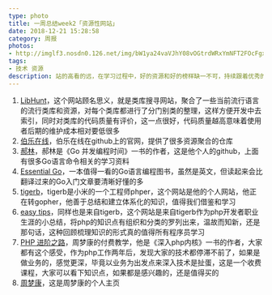 ```yaml
---
type: photo
title: 一周总结week2「资源性网站」
date: 2018-12-21 15:28:58
category: 周报
photos:
- http://imglf3.nosdn0.126.net/img/bW1ya24vaVJhY08vOGtrdWRxYmNFT2FOcFgxQTd4QS9nNDdaL3VNWWJvVjhtNkdGb1E1ODdBPT0.jpg?imageView&thumbnail=2667y2000&type=jpg&quality=96&stripmeta=0&type=jpg
tags:
- 技术 资源
description: 站的高看的远，在学习过程中，好的资源和好的榜样缺一不可，持续跟着优秀的人学习，成为更好的自己
---
```

1. [LibHunt](https://www.libhunt.com/)，这个网站顾名思义，就是类库搜寻网站，聚合了一些当前流行语言的流行类库和资源，对每个类库都进行了分门别类的整理，这样方便开发中去索引，同时对类库的代码质量有评价，这一点很好，代码质量越高意味着使用者后期的维护成本相对要低很多
2. [伯乐在线](https://github.com/jobbole)，伯乐在线在github上的官网，提供了很多资源聚合的仓库
3. [郝林](https://github.com/hyper0x)，郝林是《Go 并发编程时间》一书的作者，这是他个人的github，上面有很多Go语言命令相关的学习资料
4. [Essential Go](https://www.programming-books.io/essential/go/)，一本值得一看的Go语言编程图书，虽然是英文，但读起来会比翻译过来的Go入门文章要清晰好懂的多
5. [tigerb](http://tigerb.cn/)，tigerb是小米的一个工程师phper，这个网站是他的个人网站，他正在转gopher，他善于总结和建立体系化的知识，值得我们借鉴和学习
6. [easy tips](http://easy-tips.tigerb.cn/)，同样也是来自tigerb，这个网站是来自tigerb作为php开发者职业生涯的小总结，将php的知识点有组织和分类的罗列出来，温故而知新，还是那句话，这种回顾梳理知识的形式真的值得所有程序员学习
7. [PHP 进阶之路](https://segmentfault.com/ls/1650000011318558#users-evaluation)，周梦康的付费教学，他是《深入php内核》一书的作者，大家都有这个感受，作为php工作两年后，发现大家的技术都停滞不前了，如果是做业务的，感觉更深，毕竟以业务为出发点来深入技术是扯蛋，这是一个收费课程，大家可以看下知识点，如果都是感兴趣的，还是值得买的
8. [周梦康](https://mengkang.net/)，这是周梦康的个人主页
